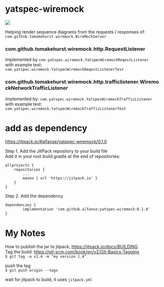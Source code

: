 # yatspec-wiremock

[![](https://jitpack.io/v/alfanse/yatspec-wiremock.svg)](https://jitpack.io/#alfanse/yatspec-wiremock)

Helping render sequence diagrams from the requests / responses of:  
`com.github.tomakehurst.wiremock.WireMockServer`

### com.github.tomakehurst.wiremock.http.RequestListener 
implemented by `com.yatspec.wiremock.YatspecWiremockReqestListener`  
with example test: `com.yatspec.wiremock.YatspecWiremockReqestListenerTest`

### com.github.tomakehurst.wiremock.http.trafficlistener.WiremockNetworkTrafficListener
implemented by: `com.yatspec.wiremock.YatspecWiremockTrafficListener`  
with example test: `com.yatspec.wiremock.YatspecWiremockTrafficListenerTest`

# add as dependency
https://jitpack.io/#alfanse/yatspec-wiremock/0.1.0

Step 1. Add the JitPack repository to your build file  
Add it in your root build.gradle at the end of repositories:  

	allprojects {
		repositories {
			...
			maven { url 'https://jitpack.io' }
		}
	}
Step 2. Add the dependency

	dependencies {
	        implementation 'com.github.alfanse:yatspec-wiremock:0.1.0'
	}

# My Notes
How to publish the jar to jitpack, https://jitpack.io/docs/BUILDING    
Tag the build: https://git-scm.com/book/en/v2/Git-Basics-Tagging  
`$ git tag -a v1.4 -m "my version 1.4"`

push the tag  
`$ git push origin --tags`  

wait for jitpack to build, it uses `jitpack.yml`
